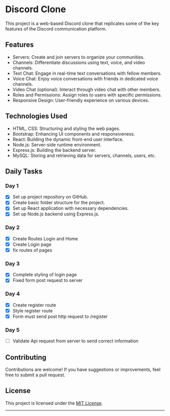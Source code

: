 # Discord Clone

This project is a web-based Discord clone that replicates some of the key features of the Discord communication platform.

## Features

- Servers: Create and join servers to organize your communities.
- Channels: Differentiate discussions using text, voice, and video channels.
- Text Chat: Engage in real-time text conversations with fellow members.
- Voice Chat: Enjoy voice conversations with friends in dedicated voice channels.
- Video Chat (optional): Interact through video chat with other members.
- Roles and Permissions: Assign roles to users with specific permissions.
- Responsive Design: User-friendly experience on various devices.

## Technologies Used

- HTML, CSS: Structuring and styling the web pages.
- Bootstrap: Enhancing UI components and responsiveness.
- React: Building the dynamic front-end user interface.
- Node.js: Server-side runtime environment.
- Express.js: Building the backend server.
- MySQL: Storing and retrieving data for servers, channels, users, etc.

## Daily Tasks

### Day 1

- [x] Set up project repository on GitHub.
- [x] Create basic folder structure for the project.
- [x] Set up React application with necessary dependencies.
- [x] Set up Node.js backend using Express.js.

### Day 2
- [x] Create Routes Login and Home
- [x] Create Login page
- [x] fix routes of pages

### Day 3

- [x] Complete styling of login page
- [x] Fixed form post request to server

### Day 4

- [x] Create register route
- [x] Style register route
- [x] Form must send post http request to /register

### Day 5

- [ ] Validate Api request from server to send correct information

## Contributing

Contributions are welcome! If you have suggestions or improvements, feel free to submit a pull request.

## License

This project is licensed under the [MIT License](LICENSE).

---